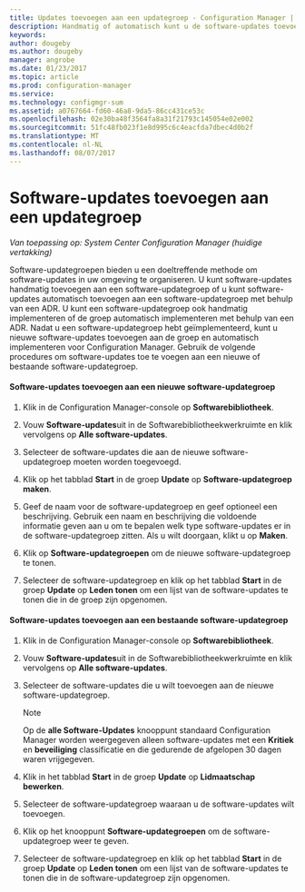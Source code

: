 ```yaml
---
title: Updates toevoegen aan een updategroep - Configuration Manager | Microsoft Docs
description: Handmatig of automatisch kunt u de software-updates toevoegen aan een software-updategroep in uw omgeving.
keywords: 
author: dougeby
ms.author: dougeby
manager: angrobe
ms.date: 01/23/2017
ms.topic: article
ms.prod: configuration-manager
ms.service: 
ms.technology: configmgr-sum
ms.assetid: a0767664-fd60-46a8-9da5-86cc431ce53c
ms.openlocfilehash: 02e30ba48f3564fa8a31f21793c145054e02e002
ms.sourcegitcommit: 51fc48fb023f1e8d995c6c4eacfda7dbec4d0b2f
ms.translationtype: MT
ms.contentlocale: nl-NL
ms.lasthandoff: 08/07/2017
---
```

# <a name="add-software-updates-to-an-update-group"></a>Software-updates toevoegen aan een updategroep  

*Van toepassing op: System Center Configuration Manager (huidige vertakking)*

 Software-updategroepen bieden u een doeltreffende methode om software-updates in uw omgeving te organiseren. U kunt software-updates handmatig toevoegen aan een software-updategroep of u kunt software-updates automatisch toevoegen aan een software-updategroep met behulp van een ADR. U kunt een software-updategroep ook handmatig implementeren of de groep automatisch implementeren met behulp van een ADR. Nadat u een software-updategroep hebt geïmplementeerd, kunt u nieuwe software-updates toevoegen aan de groep en automatisch implementeren voor Configuration Manager. Gebruik de volgende procedures om software-updates toe te voegen aan een nieuwe of bestaande software-updategroep.  

#### <a name="to-add-software-updates-to-a-new-software-update-group"></a>Software-updates toevoegen aan een nieuwe software-updategroep  

1.  Klik in de Configuration Manager-console op **Softwarebibliotheek**.  

2.  Vouw **Software-updates**uit in de Softwarebibliotheekwerkruimte en klik vervolgens op **Alle software-updates**.  

3.  Selecteer de software-updates die aan de nieuwe software-updategroep moeten worden toegevoegd.  

4.  Klik op het tabblad **Start** in de groep **Update** op **Software-updategroep maken**.  

5.  Geef de naam voor de software-updategroep en geef optioneel een beschrijving. Gebruik een naam en beschrijving die voldoende informatie geven aan u om te bepalen welk type software-updates er in de software-updategroep zitten. Als u wilt doorgaan, klikt u op **Maken**.  

6.  Klik op **Software-updategroepen** om de nieuwe software-updategroep te tonen.  

7.  Selecteer de software-updategroep en klik op het tabblad **Start** in de groep **Update** op **Leden tonen** om een lijst van de software-updates te tonen die in de groep zijn opgenomen.  

#### <a name="to-add-software-updates-to-an-existing-software-update-group"></a>Software-updates toevoegen aan een bestaande software-updategroep  

1.  Klik in de Configuration Manager-console op **Softwarebibliotheek**.  

2.  Vouw **Software-updates**uit in de Softwarebibliotheekwerkruimte en klik vervolgens op **Alle software-updates**.  

3.  Selecteer de software-updates die u wilt toevoegen aan de nieuwe software-updategroep.  

    > [!NOTE]  
    >  Op de **alle Software-Updates** knooppunt standaard Configuration Manager worden weergegeven alleen software-updates met een **Kritiek** en **beveiliging** classificatie en die gedurende de afgelopen 30 dagen waren vrijgegeven.  

4.  Klik in het tabblad **Start** in de groep **Update** op **Lidmaatschap bewerken**.  

5.  Selecteer de software-updategroep waaraan u de software-updates wilt toevoegen.  

6.  Klik op het knooppunt **Software-updategroepen** om de software-updategroep weer te geven.  

7.  Selecteer de software-updategroep en klik op het tabblad **Start** in de groep **Update** op **Leden tonen** om een lijst van de software-updates te tonen die in de software-updategroep zijn opgenomen.  
